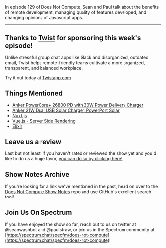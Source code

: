 
In episode 129 of Does Not Compute, Sean and Paul talk about the benefits of remote development, managing quality of features developed, and changing opinions of Javascript apps.

---

## Thanks to [Twist](https://twistapp.com/) for sponsoring this week's episode!

Unlike stressful group chat apps like Slack and disorganized, outdated email, Twist helps remote-friendly teams cultivate a more organized, transparent, and balanced workplace.

Try it out today at [Twistapp.com](https://twistapp.com/)

## Things Mentioned

* [Anker PowerCore+ 26800 PD with 30W Power Delivery Charger](https://www.amazon.com/gp/product/B01MZ61PRW/ref=oh_aui_detailpage_o00_s00?ie=UTF8&psc=1)
* [Anker 21W Dual USB Solar Charger, PowerPort Solar](https://www.amazon.com/gp/product/B012YUJJM8/ref=oh_aui_detailpage_o01_s00?ie=UTF8&psc=1)
* [Nuxt.js](https://nuxtjs.org/)
* [Vue.js - Server Side Rendering](https://vuejs.org/v2/guide/ssr.html)
* [Elixir](https://elixir-lang.org/)

## Leave us a review

Last but not least, if you haven't rated or reviewed the show yet and you'd like to do us a huge favor, [you can do so by clicking here!](https://itunes.apple.com/us/podcast/does-not-compute/id1048731980?mt=2)

## Show Notes Archive

If you're looking for a link we've mentioned in the past, head on over to the [Does Not Compute Show Notes](https://github.com/seanwash/dnccast-show-notes) repo and use GitHub's excellent search tool!

## Join Us On Spectrum

If you have enjoyed the show so far, reach out to us on twitter at @seanwashbot and @paulstraw, or join us in the Spectrum community at [https://spectrum.chat/specfm/does-not-compute](https://spectrum.chat/specfm/does-not-compute)!
